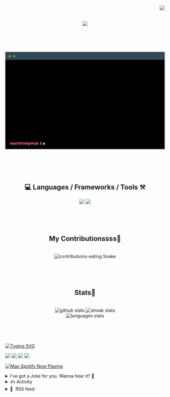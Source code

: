 <!-- VISITOR BADGE -->
<!-- https://github.com/hehuapei/visitor-badge -->

<img align="right" src="https://visitor-badge.laobi.icu/badge?page_id=mao1910.mao1910&left_color=%2379DAF9&right_color=%23FE6E96" />


<!-- TYPING SVG -->
<!-- https://github.com/DenverCoder1/readme-typing-svg -->

<h1 align="center">
    <img src="https://readme-typing-svg.herokuapp.com/?font=Righteous&size=35&center=true&vCenter=true&width=500&height=70&color=FE6E96&font=poppins&duration=5000&lines=Hi+There!+👋;+I'm+Mao!;" />
</h1>

<br/>

<!-- CODE/TERMINAL ABOUT ME -->
<h1 align="center">
<img src="./assets/terminal-5.gif" alt="Terminal" />
</h1>

<br/><br/><br/>


<!-- TECHNOLOGIES LOGOS -->
<!-- https://github.com/tandpfun/skill-icons -->

<h2 align="center">💻 Languages / Frameworks / Tools ⚒️</h2>
<div align="center">
    <img src="https://skillicons.dev/icons?i=javascript,typescript,angular,react,html,css,scss,bootstrap,cs,java,spring" />
    <img src="https://skillicons.dev/icons?i=flutter,firebase,supabase,mysql,git,github,gitlab,vscode,idea,maven,figma" />
</div>

<br/><br/><br/>


<!-- CONTRIBUTIONS SNAKE GAME -->
<!-- https://github.com/Platane/snk -->

<div align="center">
  <h2> My Contributionssss🐍 </h2>
  <br>
  <img alt="contributions-eating Snake" src="https://raw.githubusercontent.com/mao1910/mao1910/output/github-contribution-grid-snake.svg" />

  <!-- Four lines below suggested by Planate for Dark mode-->
  <picture>
  <source media="(prefers-color-scheme: dark)" srcset="github-snake-dark.svg" />
  <source media="(prefers-color-scheme: light)" srcset="github-snake.svg" />
  </picture>
  
  <br/><br/><br/>
</div>


<!-- GITHUB STATS -->
<!-- https://github.com/DenverCoder1/github-readme-streak-stats -->
<!-- https://github.com/anuraghazra/github-readme-stats -->
<!-- https://github-readme-stats-mao1910.vercel.app/ My own Vercel deployment-->

<h2 align="center"> Stats📝 </h2>
  <br>
<div align=center>
  <img width=429 src="https://github-readme-stats-mao1910.vercel.app/api?username=mao1910&count_private=true&show_icons=true&theme=dracula&rank_icon=github&hide=contribs&border_radius=10&border_color=79DAF9" alt="github stats"/>
  <img width=396 src="https://streak-stats.demolab.com/?user=mao1910&count_private=true&theme=dracula&currStreakNum=79DAF9&currStreakLabel=FE6E96&border_radius=10&border=79DAF9" alt="streak stats"/>
  <br/>
  <img src="https://github-readme-stats-mao1910.vercel.app/api/top-langs/?username=mao1910&layout=compact&theme=dracula&border_radius=10&size_weight=0.5&count_weight=0.5&border_color=79DAF9" alt="languages stats" />
</div>

<br/><br/><br/>


<!-- FOOTER -->
<!-- https://github.com/DenverCoder1/readme-typing-svg -->
<!-- https://readme-typing-svg.demolab.com/demo/ -->

<a href="https://git.io/typing-svg"><img src="https://readme-typing-svg.demolab.com?font=Poppins&pause=1000&color=FE6E96&width=535&lines=Thanks+for+dropping+by!;Feel+free+to+check+any+of+the+Socials+below+%F0%9F%91%87;Or+the+Joke+Of+The+Day+if+you're+down+for+a+giggle+%F0%9F%98%9D;Hope+to+see+you+again+%F0%9F%91%8A;Uh%3F+You're+still+here%3F;Well...+I'm+running+out+of+things+to+say...;Tell+you+what%2C+due+to+your+effort+and+perseverance%2C;I+shall+present+you+with+a+short+poem%3A;%22To+code%2C+or+not+to+code%2C+that+is+the+question%3A;Whether+'tis+nobler+in+the+IDE+to+debug;The+errors+and+issues+of+outrageous+software%2C;Or+to+take+up+the+keyboard+against+a+sea+of+bugs;And+by+coding%2C+end+them.%22;by+William+Shakespeare%2C+probably.+;Pretty+sure+that's+Hamlet's.;Alrighty%2C+this+has+been+fun.;But+I'll+restart+the+loop+now...+see+ya+soon!" alt="Typing SVG" /></a>


<!--  SOCIAL NETWORKS -->
<!-- https://github.com/alexandresanlim/Badges4-README.md-Profile -->

  <div> 
    <a href="https://www.linkedin.com/" target="_blank"><img src="https://img.shields.io/badge/-LinkedIn-%230077B5?style=for-the-badge&logo=linkedin&logoColor=white" target="_blank"></a> <!-- ADD LINKEDIN PROFILE -->
    <a href = "https://www.google.com"><img src="https://img.shields.io/badge/Portfolio-4285F4?style=for-the-badge&logo=Google-chrome&logoColor=white" target="_blank"></a> <!-- ADD PORTFOLIO WEBSITE -->
    <a href="https://discord.gg" target="_blank"><img src="https://img.shields.io/badge/Discord-7289DA?style=for-the-badge&logo=discord&logoColor=white" target="_blank"></a> <!-- ADD DISCORD -->
    <a href = "mao1910dev@gmail.com"><img src="https://img.shields.io/badge/Gmail-D14836?style=for-the-badge&logo=gmail&logoColor=white" target="_blank"></a>
  </div>


<!-- SPOTIFY PLAYING-->
<!-- https://github.com/novatorem/novatorem -->
<!-- https://spotify-now-playing-novatorem-git-main-mao1910.vercel.app/ My own Vercel deployment-->

[<img width=438px src="https://spotify-now-playing-git-main-mao1910.vercel.app//api/spotify/?border_color=FE6E96" alt="Mao Spotify Now Playing" />](https://open.spotify.com/user/31542et242zglhf42ydrtqgvuvde)


<!-- JOKE OF THE DAY -->
<!-- https://github.com/ABSphreak/readme-jokes -->
<!-- https://readme-jokes-git-master-mao1910.vercel.app/ My own Vercel deployment-->

<details>
<summary>I've got a Joke for you. Wanna hear it? 🙈</summary>

<br/>

 <tr>
 <td style="padding-top:4px"><img src = "https://readme-jokes-git-master-mao1910.vercel.app/api?&theme=dracula"></td>
 </tr>

</details>


<!-- ACTIVITY -->
<!-- https://github.com/jamesgeorge007/github-activity-readme -->


<details>
<summary>✍️ Activity</summary>

<br/>
<!-- START_SECTION:activity -->
<!--END_SECTION:activity-->

</details>


<!-- RSS FEED -->
<!-- https://github.com/gautamkrishnar/blog-post-workflow -->


<details>
<summary>📕 &nbsp;RSS feed</summary>

<br/>

<!-- BLOG-POST-LIST:START -->
 #### - [📘 Just devoured "The DevOps Career Handbook" and WOW, what a gem! 🚀](https://dev.to/apetryla/just-devoured-the-devops-career-handbook-and-wow-what-a-gem-h4n) 
 <details><summary>Article</summary> <p>📘 Just devoured "The DevOps Career Handbook" by John Knight and Nate Swenson, and WOW, what a gem! 🚀</p>

<p>If you're diving into the dynamic world of DevOps or looking to level up your career, this book is one of the BEST. 🌟</p>

<p>🔍 Here's why:</p>

<p>1️⃣ High-Level Insight: It won't drown you in technical jargon. Instead, it offers a crystal-clear high-level view of the field. Perfect if you're just getting started!</p>

<p>2️⃣ Actionable Steps: It's not just theory. You'll find practical action steps to break into DevOps, gain experience, and acquire essential skills.</p>

<p>3️⃣ Interview Ninja: From interview prep to communicating with recruiters, this book's got you covered. It's like having a personal mentor in your pocket!</p>

<p>4️⃣ Salary Savvy: Ever wondered about industry salary ranges? Yep, they've got that too. 💰</p>

<p>5️⃣ 2022 Wisdom: It's fresh, folks! In an ever-evolving field like DevOps, having the latest insights is crucial.</p>

<p>Have you read it? Share your thoughts below! Let's ignite a discussion and help each other rise in the DevOps universe. 🚀💬</p>

 </details> 
 <hr /> 

 #### - [🐬Top 5 MySQL GUI Clients to Command MySQL⚡️](https://dev.to/bytebase/top-5-mysql-gui-clients-to-command-mysql-8lf) 
 <details><summary>Article</summary> <p>To interact with MySQL databases, it’s common to employ MySQL GUI clients. They enable users to visually view, create and modify database objects such as tables, rows, and columns. Some familiar features of MySQL GUI clients include SQL generator and export data, which makes designing, creating, and administering MySQL databases easier and more convenient. Here, we gathered 5 best MySQL GUI Clients on the market right now.</p>

<h3>
  
  
  The Official: MySQL Workbench
</h3>

<p><a href="https://www.mysql.com/products/workbench/">MySQL Workbench</a> is a free database design and model access tool for MySQL, meant for database architects, developers, and of course, DBAs. It is available on Windows, Linux, as well as MacOS. Since the official MySQL vendor offers it, it looks like it's going to be free and maintained for the foreseeable future.</p>

<p><a href="https://res.cloudinary.com/practicaldev/image/fetch/s--33G1BbQM--/c_limit%2Cf_auto%2Cfl_progressive%2Cq_auto%2Cw_800/https://dev-to-uploads.s3.amazonaws.com/uploads/articles/lgvs92n5sg49txtwfaia.png" class="article-body-image-wrapper"><img src="https://res.cloudinary.com/practicaldev/image/fetch/s--33G1BbQM--/c_limit%2Cf_auto%2Cfl_progressive%2Cq_auto%2Cw_800/https://dev-to-uploads.s3.amazonaws.com/uploads/articles/lgvs92n5sg49txtwfaia.png" alt="mysql-workbench" width="800" height="480"></a></p>

<h3>
  
  
  The Old School: phpMyAdmin
</h3>

<p>phpMyAdmin is a web-based interface to MySQL and MariaDB written in PHP that was first released back in 1998. It's open-source and free to use. For over 20 years, phpMyAdmin remains one of the most popular administration tools for MySQL databases, with a large community of users and contributors.</p>

<p>A range of features are available (managing databases, tables, users, permissions, etc) and can be performed via the user-friendly interface, you can also execute SQL queries directly. However, being web-based has pros and cons: phpMyAdmin is available on all the platforms with a web browser, yet it can be prone to security attacks such as SQL injection, so make sure to take proper precautionary measures.</p>

<p><a href="https://res.cloudinary.com/practicaldev/image/fetch/s--MIkjGHNo--/c_limit%2Cf_auto%2Cfl_progressive%2Cq_auto%2Cw_800/https://dev-to-uploads.s3.amazonaws.com/uploads/articles/gcp5bp0qt0v43bp338rx.png" class="article-body-image-wrapper"><img src="https://res.cloudinary.com/practicaldev/image/fetch/s--MIkjGHNo--/c_limit%2Cf_auto%2Cfl_progressive%2Cq_auto%2Cw_800/https://dev-to-uploads.s3.amazonaws.com/uploads/articles/gcp5bp0qt0v43bp338rx.png" alt="phpmyadmin" width="800" height="573"></a></p>

<h2>
  
  
  The Power Couple: Navicat &amp; DBeaver
</h2>

<h3>
  
  
  Navicat
</h3>

<p><a href="https://navicat.com/">Navicat</a>'s first release came in 2002 and back then, it was a simple application only available for MySQL on Windows. Now it's available on macOS and Linux, with a long list of compatible databases, including Redis, PostgreSQL, SQL Server, Oracle, MariaDB, SQLite, MongoDB, and a handful of cloud databases.</p>

<p>It is not open-source, nor does it have a free offering, you can only choose between the premium and lite (with a compact list of features and database support as compared to the premium versions.</p>

<p><a href="https://res.cloudinary.com/practicaldev/image/fetch/s--kD234wI5--/c_limit%2Cf_auto%2Cfl_progressive%2Cq_auto%2Cw_800/https://dev-to-uploads.s3.amazonaws.com/uploads/articles/8erdfn6bmsxau33zncs8.png" class="article-body-image-wrapper"><img src="https://res.cloudinary.com/practicaldev/image/fetch/s--kD234wI5--/c_limit%2Cf_auto%2Cfl_progressive%2Cq_auto%2Cw_800/https://dev-to-uploads.s3.amazonaws.com/uploads/articles/8erdfn6bmsxau33zncs8.png" alt="navicat" width="800" height="480"></a></p>

<h3>
  
  
  DBeaver
</h3>

<p>Unlike Navicat, which only offers commercial versions, <a href="https://dbeaver.io/">DBeaver</a> offers both open-source and commercial products. It started as a hobby project back in 2010 and was open-sourced for use in 2013. The OS version caters to most database management and administration needs, while the commercial version extends the capabilities with additional advanced features like reverse engineering, data modeling, collaboration tools, and tech support.</p>

<p><a href="https://res.cloudinary.com/practicaldev/image/fetch/s--sMFISfMT--/c_limit%2Cf_auto%2Cfl_progressive%2Cq_auto%2Cw_800/https://dev-to-uploads.s3.amazonaws.com/uploads/articles/4tge97avtmiu6s0e4jrc.png" class="article-body-image-wrapper"><img src="https://res.cloudinary.com/practicaldev/image/fetch/s--sMFISfMT--/c_limit%2Cf_auto%2Cfl_progressive%2Cq_auto%2Cw_800/https://dev-to-uploads.s3.amazonaws.com/uploads/articles/4tge97avtmiu6s0e4jrc.png" alt="dbeaver" width="800" height="433"></a></p>

<p>Currently, it supports 80+ databases (SQL, NoSQL, document-oriented, key-value, big data, cloud, you name it). DBeaver is a desktop client, if you prefer web-based tools, they also have CloudBeaver.</p>

<h3>
  
  
  The Starlet: TablePlus
</h3>

<p>Starting in 2017, <a href="https://tableplus.com/">TablePlus</a> is the newbie on the list, and its modern and simple UI reflects it. It supports most relational databases and some NoSQL ones. When they just started, they only supported macOS, but it is now available on Windows, Linux, and iOS (!). It is not open-source, but the roadmap is open and anyone can open an issue on their GitHub Issue Tracker. TablePlus has two plans: a free tier (has no limit on trial time) and a paid subscription model (license) with extended features.</p>

<p><a href="https://res.cloudinary.com/practicaldev/image/fetch/s--LbHuCqkc--/c_limit%2Cf_auto%2Cfl_progressive%2Cq_auto%2Cw_800/https://dev-to-uploads.s3.amazonaws.com/uploads/articles/pjlgqijg064w9d5lqeoe.png" class="article-body-image-wrapper"><img src="https://res.cloudinary.com/practicaldev/image/fetch/s--LbHuCqkc--/c_limit%2Cf_auto%2Cfl_progressive%2Cq_auto%2Cw_800/https://dev-to-uploads.s3.amazonaws.com/uploads/articles/pjlgqijg064w9d5lqeoe.png" alt="tableplus" width="800" height="541"></a></p>

<p>It's worth mentioning that DBngin, a tool to <a href="https://www.bytebase.com/blog/free-tools-to-start-local-database-on-mac/">spin up a local database server</a> (currently supports PostgreSQL, MySQL, and Redis) on your Mac, is also TablePlus' and is open-source. You can connect DBngin to TablePlus to visually manage your local databases.</p>

<h3>
  
  
  Bytebase
</h3>

<p>Any of the aforementioned provides a UI for users to operate on databases, a SQL Editor, and the ability to export data. On the other hand, if your organization needs are beyond those and demands an extra layer of control over database queries, changes, and admin actions, try out <a href="https://www.bytebase.com/">Bytebase</a>. </p>

<p><a href="https://res.cloudinary.com/practicaldev/image/fetch/s--Vn07wTII--/c_limit%2Cf_auto%2Cfl_progressive%2Cq_auto%2Cw_800/https://dev-to-uploads.s3.amazonaws.com/uploads/articles/g6ltowca2e2gji3h00hn.png" class="article-body-image-wrapper"><img src="https://res.cloudinary.com/practicaldev/image/fetch/s--Vn07wTII--/c_limit%2Cf_auto%2Cfl_progressive%2Cq_auto%2Cw_800/https://dev-to-uploads.s3.amazonaws.com/uploads/articles/g6ltowca2e2gji3h00hn.png" alt="bytebase" width="800" height="609"></a></p>

<p>Bytebase is an <a href="https://github.com/bytebase/bytebase">open-source</a> Database DevOps and CI/CD tool for teams, designed to centralize the control and secure your organization’s most valuable asset, the database data.</p>

<p><a href="https://res.cloudinary.com/practicaldev/image/fetch/s--PaGP0e_E--/c_limit%2Cf_auto%2Cfl_progressive%2Cq_66%2Cw_800/https://dev-to-uploads.s3.amazonaws.com/uploads/articles/nyepzl0wh9tulvpsrf4w.gif" class="article-body-image-wrapper"><img src="https://res.cloudinary.com/practicaldev/image/fetch/s--PaGP0e_E--/c_limit%2Cf_auto%2Cfl_progressive%2Cq_66%2Cw_800/https://dev-to-uploads.s3.amazonaws.com/uploads/articles/nyepzl0wh9tulvpsrf4w.gif" alt="wink" width="498" height="498"></a></p>

<h3>
  
  
  Final Thoughts
</h3>

<p>MySQL GUI Clients can be used to help you manage databases with more confidence. However, the best-fit tool depends on your level of familiarity with MySQL, and what you need to accomplish in the tool.</p>

 </details> 
 <hr /> 

 #### - [Weekly AI News and Discussion Thread](https://dev.to/ai-pulse/weekly-ai-news-and-discussion-thread-5458) 
 <details><summary>Article</summary> <p>Stay up-to-date on AI trends and connect in our weekly open thread.</p>

 </details> 
 <hr /> 

 #### - [Who Has a Positive Opinion of You?](https://dev.to/devteam/who-has-a-positive-opinion-of-you-305j) 
 <details><summary>Article</summary> <p><em>Welcome to Code Chatter, your go-to series for conversational coding insights. What makes this series of questions different from all the others? Well, truth be told, not much, but they're still thought-provoking and fun. Join us as we explore the coding world, one witty question at a time.</em></p>

<blockquote>
<p>If you had to describe yourself through the eyes of someone who thinks highly of you, what would they say about you as a coder?</p>
</blockquote>

<p>Follow the DEVteam for more discussions and online camaraderie!</p>


<div class="ltag__user ltag__user__id__1">
  <a href="/devteam" class="ltag__user__link profile-image-link">
    <div class="ltag__user__pic">
      <img src="https://res.cloudinary.com/practicaldev/image/fetch/s--vzeA_jD8--/c_limit%2Cf_auto%2Cfl_progressive%2Cq_auto%2Cw_800/https://res.cloudinary.com/practicaldev/image/fetch/s--CMkjYEfB--/c_fill%2Cf_auto%2Cfl_progressive%2Ch_150%2Cq_auto%2Cw_150/https://dev-to-uploads.s3.amazonaws.com/uploads/organization/profile_image/1/9a7650bd-c94f-4330-b5af-ef29fbec1a39.jpg" alt="devteam image">
    </div>
  </a>
  <div class="ltag__user__content">
    <h2>
      <a href="/devteam" class="ltag__user__link">The DEV Team</a>
      Follow
    </h2>
    <div class="ltag__user__summary">
      <a href="/devteam" class="ltag__user__link">
        The team behind this very platform. 😄
      </a>
    </div>
  </div>
</div>
 

 </details> 
 <hr /> 

 #### - [How I Went Viral](https://dev.to/mohammadfaisal/how-i-went-viral-e5p) 
 <details><summary>Article</summary> <p><strong><em>To read more articles like this, <a href="https://www.mohammadfaisal.dev/blog">visit my blog</a></em></strong></p>

<p>7 months ago on a cold evening, I was sitting idly on my desk and thinking of doing something productive.</p>

<p>Suddenly the brilliant idea of writing an article hit my mind. Although I didn’t write anything in my life up to that point.</p>

<p>The medium was the obvious choice for writing because I read a lot of articles on Medium because of my job as a Software Engineer.</p>

<p>So I started writing.</p>

<h2>
  
  
  How it Happened
</h2>

<p>My initial intention was to document the journey of myself as a software engineer. Also having a blogging portfolio can prove to my employers that I know what I am doing.</p>

<p>On average the articles were viewed around 6–12 times per day and I thought to myself</p>

<blockquote>
<p>WOW! People are spending their time reading my stuff!</p>
</blockquote>

<p>It felt so good. But after some days suddenly my view count went from 20 to 500!</p>

<p><a href="https://res.cloudinary.com/practicaldev/image/fetch/s--VqBEBZAB--/c_limit%2Cf_auto%2Cfl_progressive%2Cq_auto%2Cw_800/https://cdn-images-1.medium.com/max/2000/1%2A73WYw_fXIVC-VuLNHJ69QQ.png" class="article-body-image-wrapper"><img src="https://res.cloudinary.com/practicaldev/image/fetch/s--VqBEBZAB--/c_limit%2Cf_auto%2Cfl_progressive%2Cq_auto%2Cw_800/https://cdn-images-1.medium.com/max/2000/1%2A73WYw_fXIVC-VuLNHJ69QQ.png" alt="My first spike" width="740" height="270"></a></p>

<p>It gathered a huge amount of views afterward and to this day it accumulates over <strong>30000</strong> <strong>views</strong>. That’s <strong>viral</strong> for me!</p>

<p>It was a story about our mistake as startup founders. How some poor technical choice almost ruined us.</p>

<p>[Costly Mistakes: Why We Had to Abandoned Firebase]( javascript.plainenglish.io](<a href="https://javascript.plainenglish.io/costly-mistakes-why-we-had-to-abandoned-firebase-b89930c10d92">https://javascript.plainenglish.io/costly-mistakes-why-we-had-to-abandoned-firebase-b89930c10d92</a> )</p>

<p>Whatever the case it felt so good. And I became much more serious after that about writing.</p>

<h2>
  
  
  Why Though?
</h2>

<p>Honestly, at that time, I had absolutely no idea why this particular article went viral.</p>

<p>But now, after 6 months I think I’m now in a better place to explain why that article went viral. And these are factors that I used my other viral stories too. So maybe there is something.</p>

<h2>
  
  
  1. This is a Story of Failure
</h2>

<p>This story is about <strong>failure</strong>. People love to hear about other people’s failures. One of my most favorite quotes is.</p>

<blockquote>
<p>It is not enough to succeed; others must fail — Gore Vidal</p>
</blockquote>

<p>Yes, it’s true. No matter how much you want to avoid the truth it’s actually true.</p>

<p><a href="https://res.cloudinary.com/practicaldev/image/fetch/s--akpUdWau--/c_limit%2Cf_auto%2Cfl_progressive%2Cq_auto%2Cw_800/https://cdn-images-1.medium.com/max/11520/1%2AT-s5uiIdryQ9RC1oWIp_xA.jpeg" class="article-body-image-wrapper"><img src="https://res.cloudinary.com/practicaldev/image/fetch/s--akpUdWau--/c_limit%2Cf_auto%2Cfl_progressive%2Cq_auto%2Cw_800/https://cdn-images-1.medium.com/max/11520/1%2AT-s5uiIdryQ9RC1oWIp_xA.jpeg" alt="Photo by [Nathan Cowley](https://www.pexels.com/@mastercowley?utm_content=attributionCopyText&amp;utm_medium=referral&amp;utm_source=pexels) from [Pexels](https://www.pexels.com/photo/man-in-blue-and-brown-plaid-dress-shirt-touching-his-hair-897817/?utm_content=attributionCopyText&amp;utm_medium=referral&amp;utm_source=pexels)" width="800" height="533"></a></p>

<p>This is explained in <a href="https://www.psychologytoday.com/us/blog/in-the-name-love/200901/why-are-we-pleased-others-misfortune">this article </a>very nicely. And I think this is a factor why people <strong>engaged</strong> with that particular article.</p>

<h2>
  
  
  2. Powerful Word in The Title
</h2>

<p>According to <a href="https://kajabi.com/blog/power-words">this website</a></p>

<blockquote>
<p>A <strong>power word</strong> (also sometimes confused as a trigger <strong>word</strong>) is a <strong>word</strong> that evokes an emotion and a response. It instills in people the desire or need to respond to whatever you’re presenting them with.</p>
</blockquote>

<p>I used the word <strong>“Abandon”</strong> in the title which is a <strong>power word</strong>. It was a spontaneous choice back then but later I found out it’s an important factor in writing a <strong>great title</strong> for your article.</p>

<p>I think this word in the title <strong>triggered</strong> many people to click on the article.</p>

<h3>
  
  
  3. Against Popular Opinion
</h3>

<p>In my article, I talked about the technology <strong>Firebase.</strong> Which is loved by many people and for good reasons. There are tons of articles about why it’s great and all.</p>

<p>But unfortunately in our case, we failed to make the most out of it. That’s why people got curious about how we failed.</p>

<p>Many people in the comments also expressed their anger and pointed out why it was our fault that we failed to utilize it. (But forgot that I wrote the article to explain just that :p )</p>

<h3>
  
  
  4. Luck
</h3>

<p>Well….. most probably you saw it coming.</p>

<blockquote>
<p>I am not trying to pretend to be a wizard who just figured out the algorithm.</p>
</blockquote>

<p>After all the things that you can do there is still a crucial factor that is <strong>LUCK.</strong> Maybe some of my other articles had similar <strong>juices</strong> as that first article but didn’t take off.</p>

<p>And that’s life for you. Write more consistently and write the best version that you possibly can.</p>

<blockquote>
<p>Because it’s the only thing that is in your control</p>
</blockquote>

<p>Best of luck with your writing journey. I hope you enjoyed it reading as much as I enjoyed writing it.</p>

<h2>
  
  
  Resources
</h2>

<ol>
<li><p><a href="https://www.psychologytoday.com/us/blog/in-the-name-love/200901/why-are-we-pleased-others-misfortune">https://www.psychologytoday.com/us/blog/in-the-name-love/200901/why-are-we-pleased-others-misfortune</a></p></li>
<li><p><a href="https://kajabi.com/blog/power-words">https://kajabi.com/blog/power-words</a></p></li>
</ol>

<p>Have a Great Day! :D</p>

<p>Get in touch with me via <a href="https://www.linkedin.com/in/56faisal/">LinkedIn</a> or <a href="https://www.mohammadfaisal.dev/">Personal Website</a></p>

 </details> 
 <hr /> 
<!-- BLOG-POST-LIST:END -->
</table>
</details>


<!-- TODO
Change the 3stats boxes around, possibly two on top and one on bottom
Fix RSSfeed
Fix Spotify Playlists
Fix Socials [Portfolio, Discord, Linkedin]
In the future, add Public Repositories of Selected Projects
-->
